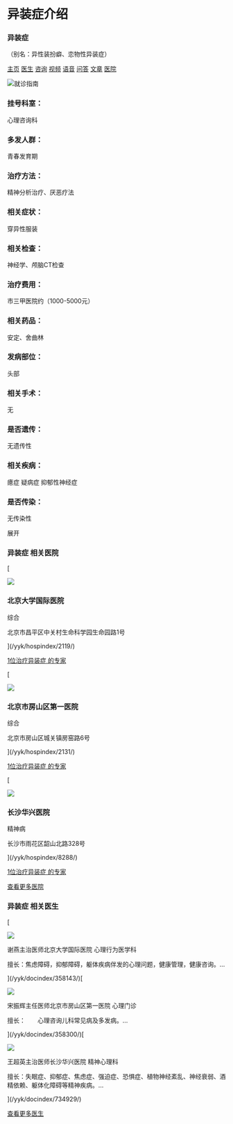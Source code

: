 # 异装症介绍

### 异装症

（别名：异性装扮癖、恋物性异装症）

[主页](/dise/682.html) [医生](/yyk/disedoc/682_0_1.html) [咨询](/dise/zixun/682.html) [视频](/dise/videolist/682_1.html) [语音](/dise/ask/682.html) [问答](/dise/asklist/682_1.html) [文章](/dise/articlelist/682_1.html) [医院](/yyk/disehosp/682_0_1.html)

![就诊指南](//static.youlai.cn/images/youlai/ylw_title_07.png)

### 挂号科室：

心理咨询科

### 多发人群：

青春发育期

### 治疗方法：

精神分析治疗、厌恶疗法

### 相关症状：

穿异性服装

### 相关检查：

神经学、颅脑CT检查

### 治疗费用：

市三甲医院约（1000-5000元）

### 相关药品：

安定、舍曲林

### 发病部位：

头部

### 相关手术：

无

### 是否遗传：

无遗传性

### 相关疾病：

癔症 疑病症 抑郁性神经症

### 是否传染：

无传染性

展开

### 异装症 相关医院

[

![](//file.youlai.cn/cnkfile1/M00/03/C6/oYYBAFcUjG-AESzqAAFFmQyfuNo649.jpg)

### 北京大学国际医院

综合

北京市昌平区中关村生命科学园生命园路1号

](/yyk/hospindex/2119/)

[1位治疗异装症 的专家](/yyk/hospdiseexpert/2119/0/682/1/)

[

![](//file.youlai.cn/cnkfile1/M00/03/82/o4YBAFcUjG-APPqNAAFo2wG3lfk385.jpg)

### 北京市房山区第一医院

综合

北京市房山区城关镇房窑路6号

](/yyk/hospindex/2131/)

[1位治疗异装症 的专家](/yyk/hospdiseexpert/2131/0/682/1/)

[

![](//file.youlai.cn/cnkfile1/M02/6B/5C/2A9CF8D1D015DA9ECC5069A7502C6B5C.jpeg)

### 长沙华兴医院

精神病

长沙市雨花区韶山北路328号

](/yyk/hospindex/8288/)

[1位治疗异装症 的专家](/yyk/hospdiseexpert/8288/0/682/1/)

[查看更多医院](/yyk/disehosp/682_0_1.html)

### 异装症 相关医生

[

![](//file.youlai.cn/cnkfile1/M00/12/EE/o4YBAFkeutWAdo1FAAD6RqO_Ytc355.png)

谢燕主治医师北京大学国际医院 心理行为医学科

擅长：焦虑障碍，抑郁障碍，躯体疾病伴发的心理问题，健康管理，健康咨询。...

](/yyk/docindex/358143/)[

![](//static.youlai.cn/images/cnkang/hosexp/man.jpg)

宋振辉主任医师北京市房山区第一医院 心理门诊

擅长：　　心理咨询儿科常见病及多发病。...

](/yyk/docindex/358300/)[

![](//file.youlai.cn/cnkfile1/M02/F4/5A/21BC236EE64D7CEED6FA9D60C7BAF45A.jpg)

王超英主治医师长沙华兴医院 精神心理科

擅长：失眠症、抑郁症、焦虑症、强迫症、恐惧症、植物神经紊乱、神经衰弱、酒精依赖、躯体化障碍等精神疾病。...

](/yyk/docindex/734929/)

[查看更多医生](/yyk/disedoc/682_0_1.html)

